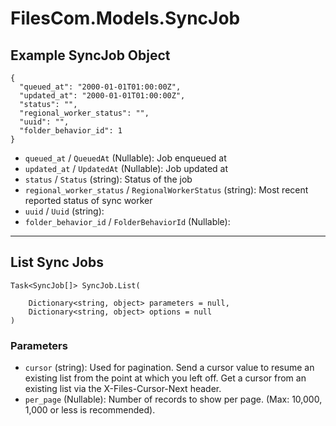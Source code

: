 # FilesCom.Models.SyncJob

## Example SyncJob Object

```
{
  "queued_at": "2000-01-01T01:00:00Z",
  "updated_at": "2000-01-01T01:00:00Z",
  "status": "",
  "regional_worker_status": "",
  "uuid": "",
  "folder_behavior_id": 1
}
```

* `queued_at` / `QueuedAt`  (Nullable<DateTime>): Job enqueued at
* `updated_at` / `UpdatedAt`  (Nullable<DateTime>): Job updated at
* `status` / `Status`  (string): Status of the job
* `regional_worker_status` / `RegionalWorkerStatus`  (string): Most recent reported status of sync worker
* `uuid` / `Uuid`  (string): 
* `folder_behavior_id` / `FolderBehaviorId`  (Nullable<Int64>): 


---

## List Sync Jobs

```
Task<SyncJob[]> SyncJob.List(
    
    Dictionary<string, object> parameters = null,
    Dictionary<string, object> options = null
)
```

### Parameters

* `cursor` (string): Used for pagination.  Send a cursor value to resume an existing list from the point at which you left off.  Get a cursor from an existing list via the X-Files-Cursor-Next header.
* `per_page` (Nullable<Int64>): Number of records to show per page.  (Max: 10,000, 1,000 or less is recommended).
